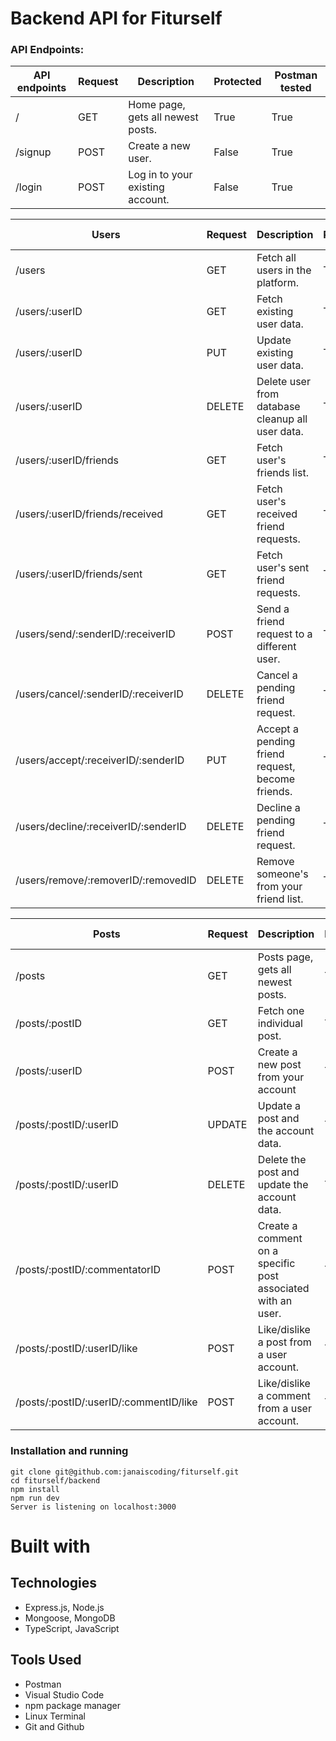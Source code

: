 # Backend API for Fiturself

### API Endpoints:

| API endpoints | Request | Description                       | Protected | Postman tested |
| ------------- | ------- | --------------------------------- | --------- | -------------- |
| /             | GET     | Home page, gets all newest posts. | True      | True           |
| /signup       | POST    | Create a new user.                | False     | True           |
| /login        | POST    | Log in to your existing account.  | False     | True           |

| Users                                | Request | Description                                      | Protected | Postman tested |
| ------------------------------------ | ------- | ------------------------------------------------ | --------- | -------------- |
| /users                               | GET     | Fetch all users in the platform.                 | True      | True           |
| /users/:userID                       | GET     | Fetch existing user data.                        | True      | True           |
| /users/:userID                       | PUT     | Update existing user data.                       | True      | True           |
| /users/:userID                       | DELETE  | Delete user from database cleanup all user data. | True      | True           |
| /users/:userID/friends               | GET     | Fetch user's friends list.                       | True      | True           |
| /users/:userID/friends/received      | GET     | Fetch user's received friend requests.           | True      | True           |
| /users/:userID/friends/sent          | GET     | Fetch user's sent friend requests.               | True      | True           |
| /users/send/:senderID/:receiverID    | POST    | Send a friend request to a different user.       | True      | True           |
| /users/cancel/:senderID/:receiverID  | DELETE  | Cancel a pending friend request.                 | True      | True           |
| /users/accept/:receiverID/:senderID  | PUT     | Accept a pending friend request, become friends. | True      | True           |
| /users/decline/:receiverID/:senderID | DELETE  | Decline a pending friend request.                | True      | True           |
| /users/remove/:removerID/:removedID  | DELETE  | Remove someone's from your friend list.          | True      | True           |

| Posts                                  | Request | Description                                                  | Protected | Postman Tested |
| -------------------------------------- | ------- | ------------------------------------------------------------ | --------- | -------------- |
| /posts                                 | GET     | Posts page, gets all newest posts.                           | True      | True           |
| /posts/:postID                         | GET     | Fetch one individual post.                                   | True      | True           |
| /posts/:userID                         | POST    | Create a new post from your account                          | True      | True           |
| /posts/:postID/:userID                 | UPDATE  | Update a post and the account data.                          | True      | True           |
| /posts/:postID/:userID                 | DELETE  | Delete the post and update the account data.                 | True      | True           |
| /posts/:postID/:commentatorID          | POST    | Create a comment on a specific post associated with an user. | True      | True           |
| /posts/:postID/:userID/like            | POST    | Like/dislike a post from a user account.                     | True      | True           |
| /posts/:postID/:userID/:commentID/like | POST    | Like/dislike a comment from a user account.                  | True      |

### Installation and running

```
git clone git@github.com:janaiscoding/fiturself.git
cd fiturself/backend
npm install
npm run dev
Server is listening on localhost:3000
```

# Built with

## Technologies

- Express.js, Node.js
- Mongoose, MongoDB
- TypeScript, JavaScript

## Tools Used

- Postman
- Visual Studio Code
- npm package manager
- Linux Terminal
- Git and Github
